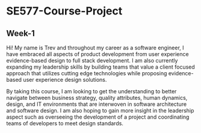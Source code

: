 # SE577-Course-Project

## Week-1

Hi! My name is Trev and throughout my career as a software engineer, I have embraced all aspects of product development from user experience evidence-based design to full stack development. I am also currently expanding my leadership skills by building teams that value a client focused approach that utilizes cutting edge technologies while proposing evidence-based user experience design solutions.

By taking this course, I am looking to get the understanding to better navigate between business strategy, quality attributes, human dynamics, design, and IT environments that are interwoven in software architecture and software design.
I am also hoping to gain more insight in the leadership aspect such as overseeing the development of a project and coordinating teams of developers to meet design standards.

